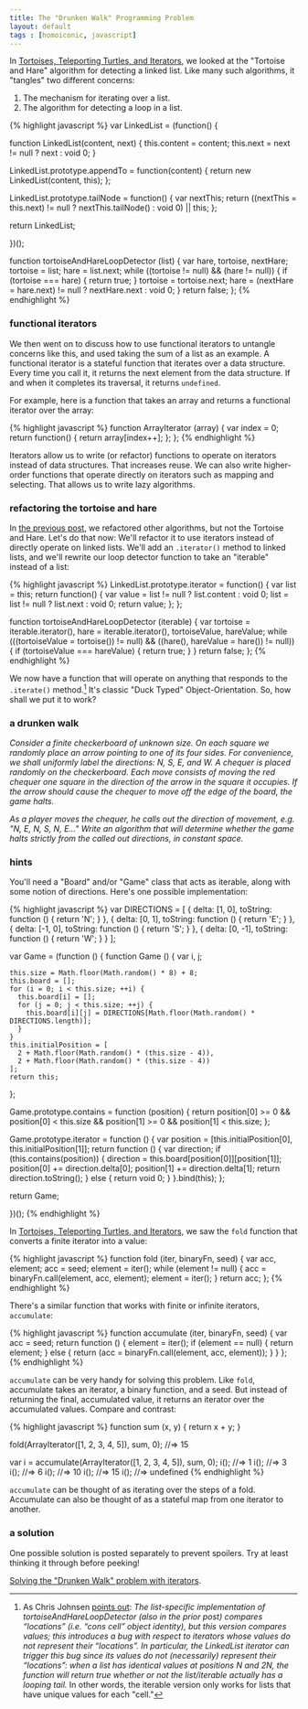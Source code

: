 ```yaml
---
title: The "Drunken Walk" Programming Problem
layout: default
tags : [homoiconic, javascript]
---
```


In [Tortoises, Teleporting Turtles, and Iterators](http://raganwald.com/2013/02/15/turtles-and-iterators.js.html), we looked at the "Tortoise and Hare" algorithm for detecting a linked list. Like many such algorithms, it "tangles" two different concerns:

1. The mechanism for iterating over a list.
2. The algorithm for detecting a loop in a list.

{% highlight javascript %}
var LinkedList = (function() {

  function LinkedList(content, next) {
    this.content = content;
    this.next = next != null ? next : void 0;
  }

  LinkedList.prototype.appendTo = function(content) {
    return new LinkedList(content, this);
  };

  LinkedList.prototype.tailNode = function() {
    var nextThis;
    return ((nextThis = this.next) != null ? nextThis.tailNode() : void 0) || this;
  };

  return LinkedList;

})();

function tortoiseAndHareLoopDetector (list) {
  var hare, tortoise, nextHare;
  tortoise = list;
  hare = list.next;
  while ((tortoise != null) && (hare != null)) {
    if (tortoise === hare) {
      return true;
    }
    tortoise = tortoise.next;
    hare = (nextHare = hare.next) != null ? nextHare.next : void 0;
  }
  return false;
};
{% endhighlight %}

### functional iterators

We then went on to discuss how to use functional iterators to untangle concerns like this, and used taking the sum of a list as an example. A functional iterator is a stateful function that iterates over a data structure. Every time you call it, it returns the next element from the data structure. If and when it completes its traversal, it returns `undefined`.

For example, here is a function that takes an array and returns a functional iterator over the array:

{% highlight javascript %}
function ArrayIterator (array) {
  var index = 0;
  return function() {
    return array[index++];
  };
};
{% endhighlight %}

Iterators allow us to write (or refactor) functions to operate on iterators instead of data structures. That increases reuse. We can also write higher-order functions that operate directly on iterators such as mapping and selecting. That allows us to write lazy algorithms.

### refactoring the tortoise and hare

In [the previous post](http://raganwald.com/2013/02/15/turtles-and-iterators.js.html), we refactored other algorithms, but not the Tortoise and Hare. Let's do that now: We'll refactor it to use iterators instead of directly operate on linked lists. We'll add an `.iterator()` method to linked lists, and we'll rewrite our loop detector function to take an "iterable" instead of a list:

{% highlight javascript %}
LinkedList.prototype.iterator = function() {
  var list = this;
  return function() {
    var value = list != null ? list.content : void 0;
    list = list != null ? list.next : void 0;
    return value;
  };
};

function tortoiseAndHareLoopDetector (iterable) {
  var tortoise = iterable.iterator(),
      hare = iterable.iterator(), 
      tortoiseValue, 
      hareValue;
  while (((tortoiseValue = tortoise()) != null) && ((hare(), hareValue = hare()) != null)) {
    if (tortoiseValue === hareValue) {
      return true;
    }
  }
  return false;
};
{% endhighlight %}

We now have a function that will operate on anything that responds to the `.iterate()` method.[^not-exactly] It's classic "Duck Typed" Object-Orientation. So, how shall we put it to work?

[^not-exactly]: As Chris Johnsen [points out](https://github.com/braythwayt/braythwayt.github.com/commit/a92cb21fe8f16438ca5326161458f99101e0ded3#commitcomment-2672985): *The list-specific implementation of tortoiseAndHareLoopDetector (also in the prior post) compares “locations” (i.e. “cons cell” object identity), but this version compares values; this introduces a bug with respect to iterators whose values do not represent their “locations”. In particular, the LinkedList iterator can trigger this bug since its values do not (necessarily) represent their “locations”: when a list has identical values at positions N and 2N, the function will return true whether or not the list/iterable actually has a looping tail.* In other words, the iterable version only works for lists that have unique values for each "cell."

### a drunken walk

*Consider a finite checkerboard of unknown size. On each square we randomly place an arrow pointing to one of its four sides. For convenience, we shall uniformly label the directions: N, S, E, and W. A chequer is placed randomly on the checkerboard. Each move consists of moving the red chequer one square in the direction of the arrow in the square it occupies. If the arrow should cause the chequer to move off the edge of the board, the game halts.*

*As a player moves the chequer, he calls out the direction of movement, e.g. "N, E, N, S, N, E..." Write an algorithm that will determine whether the game halts strictly from the called out directions, in constant space.*

### hints

You'll need a "Board" and/or "Game" class that acts as iterable, along with some notion of directions. Here's one possible implementation:

{% highlight javascript %}
var DIRECTIONS = [
                   {
                     delta: [1, 0],
                     toString: function () { return 'N'; }
                   },
                   {
                     delta: [0, 1],
                     toString: function () { return 'E'; }
                   },
                   {
                     delta: [-1, 0],
                     toString: function () { return 'S'; }
                   },
                   {
                     delta: [0, -1],
                     toString: function () { return 'W'; }
                   }
                 ];

var Game = (function () {
  function Game () {
    var i,
        j;
    
    this.size = Math.floor(Math.random() * 8) + 8;
    this.board = [];
    for (i = 0; i < this.size; ++i) {
      this.board[i] = [];
      for (j = 0; j < this.size; ++j) {
        this.board[i][j] = DIRECTIONS[Math.floor(Math.random() * DIRECTIONS.length)];
      }
    }
    this.initialPosition = [
      2 + Math.floor(Math.random() * (this.size - 4)), 
      2 + Math.floor(Math.random() * (this.size - 4))
    ];
    return this;
  };
  
  Game.prototype.contains = function (position) {
    return position[0] >= 0 && position[0] < this.size && position[1] >= 0 && position[1] < this.size;
  };
  
  Game.prototype.iterator = function () {
    var position = [this.initialPosition[0], this.initialPosition[1]];
    return function () {
      var direction;
      if (this.contains(position)) {
        direction = this.board[position[0]][position[1]];
        position[0] += direction.delta[0];
        position[1] += direction.delta[1];
        return direction.toString();
      }
      else {
        return void 0;
      }
    }.bind(this);
  };
  
  return Game;
  
})();
{% endhighlight %}

In [Tortoises, Teleporting Turtles, and Iterators](http://raganwald.com/2013/02/15/turtles-and-iterators.js.html), we saw the `fold` function that converts a finite iterator into a value:

{% highlight javascript %}
function fold (iter, binaryFn, seed) {
  var acc, element;
  acc = seed;
  element = iter();
  while (element != null) {
    acc = binaryFn.call(element, acc, element);
    element = iter();
  }
  return acc;
};
{% endhighlight %}

There's a similar function that works with finite or infinite iterators, `accumulate`:

{% highlight javascript %}
function accumulate (iter, binaryFn, seed) {
  var acc = seed;
  return function () {
    element = iter();
    if (element == null) {
      return element;
    }
    else {
      return (acc = binaryFn.call(element, acc, element));
    }
  }
};
{% endhighlight %}

`accumulate` can be very handy for solving this problem. Like `fold`, accumulate takes an iterator, a binary function, and a seed. But instead of returning the final, accumulated value, it returns an iterator over the accumulated values. Compare and contrast:

{% highlight javascript %}
function sum (x, y) { return x + y; }

fold(ArrayIterator([1, 2, 3, 4, 5]), sum, 0);
  //=> 15

var i = accumulate(ArrayIterator([1, 2, 3, 4, 5]), sum, 0);
i();
  //=> 1
i();
  //=> 3
i();
  //=> 6
i();
  //=> 10
i();
  //=> 15
i();
  //=> undefined
{% endhighlight %}
  
`accumulate` can be thought of as iterating over the steps of a fold. Accumulate can also be thought of as a stateful map from one iterator to another.

### a solution

One possible solution is posted separately to prevent spoilers. Try at least thinking it through before peeking!

[Solving the "Drunken Walk" problem with iterators](http://raganwald.com/2013/02/18/drunken-walk-solution.html).